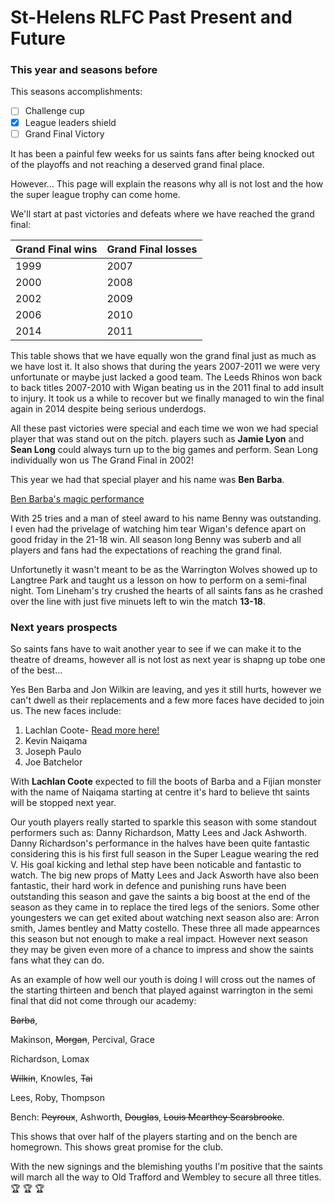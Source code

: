 # St-Helens RLFC Past Present and Future
### This year and seasons before

This seasons accomplishments:

- [ ] Challenge cup
- [x] League leaders shield
- [ ] Grand Final Victory

It has been a painful few weeks for us saints fans after being knocked out of the playoffs and not reaching a deserved grand final place.

However... This page will explain the reasons why all is not lost and the how the super league trophy can come home.

We'll start at past victories and defeats where we have reached the grand final:

Grand Final wins | Grand Final losses 
------------ | -------------
1999 | 2007
2000 | 2008
2002 | 2009
2006 | 2010
2014 | 2011

This table shows that we have equally won the grand final just as much as we have lost it. It also shows that during the years 2007-2011 we were very unfortunate or maybe just lacked a good team. The Leeds Rhinos won back to back titles 2007-2010 with Wigan beating us in the 2011 final to add insult to injury. It took us a while to recover but we finally managed to win the final again in 2014 despite being serious underdogs.  

All these past victories were special and each time we won we had special player that was stand out on the pitch. players such as **Jamie Lyon** and **Sean Long** could always turn up to the big games and perform. Sean Long individually won us The Grand Final in 2002!  

This year we had that special player and his name was **Ben Barba**.

[Ben Barba's magic performance](https://www.dailymail.co.uk/sport/rugbyunion/article-5723137/Castleford-18-36-St-Helens-Ben-Barba-puts-masterclass-send-Saints-comfortable-victory.html) 

With 25 tries and a man of steel award to his name Benny was outstanding. I even had the privelage of watching him tear Wigan's defence apart on good friday in the 21-18 win. All season long Benny was suberb and all players and fans had the expectations of reaching the grand final. 

Unfortunetly it wasn't meant to be as the Warrington Wolves showed up to Langtree Park and taught us a lesson on how to perform on a semi-final night. Tom Lineham's try crushed the hearts of all saints fans as he crashed over the line with just five minuets left to win the match **13-18**.

### Next years prospects

So saints fans have to wait another year to see if we can make it to the theatre of dreams, however all is not lost as next year is shapng up tobe one of the best...

Yes Ben Barba and Jon Wilkin are leaving, and yes it still hurts, however we can't dwell as their replacements and a few more faces have decided to join us. The new faces include:

1) Lachlan Coote- [Read more here!](https://www.bbc.co.uk/sport/rugby-league/45679318) 
2) Kevin Naiqama
3) Joseph Paulo
4) Joe Batchelor

With **Lachlan Coote** expected to fill the boots of Barba and a Fijian monster with the name of Naiqama starting at centre it's hard to believe tht saints will be stopped next year. 

Our youth players really started to sparkle this season with some standout performers such as: Danny Richardson, Matty Lees and Jack Ashworth. Danny Richardson's performance in the halves have been quite fantastic considering this is his first full season in the Super League wearing the red V. His goal kicking and lethal step have been noticable and fantastic to watch. The big new props of Matty Lees and Jack Asworth have also been fantastic, their hard work in defence and punishing runs have been outstanding this season and gave the saints a big boost at the end of the season as they came in to replace the tired legs of the seniors. Some other youngesters we can get exited about watching next season also are: Arron smith, James bentley and Matty costello. These three all made appearnces this season but not enough to make a real impact. However next season they may be given even more of a chance to impress and show the saints fans what they can do. 

As an example of how well our youth is doing I will cross out the names of the starting thirteen and bench that played against warrington in the semi final that did not come through our academy:

~~Barba~~, 

Makinson, ~~Morgan~~, Percival, Grace

Richardson, Lomax

~~Wilkin~~, Knowles, ~~Tai~~

Lees, Roby, Thompson

Bench: ~~Peyroux~~, Ashworth, ~~Douglas~~, ~~Louis Mcarthey Scarsbrooke~~.

This shows that over half of the players starting and on the bench are homegrown. This shows great promise for the club. 

With the new signings and the blemishing youths I'm positive that the saints will march all the way to Old Trafford and Wembley to secure all three titles. :trophy: :trophy: :trophy:

